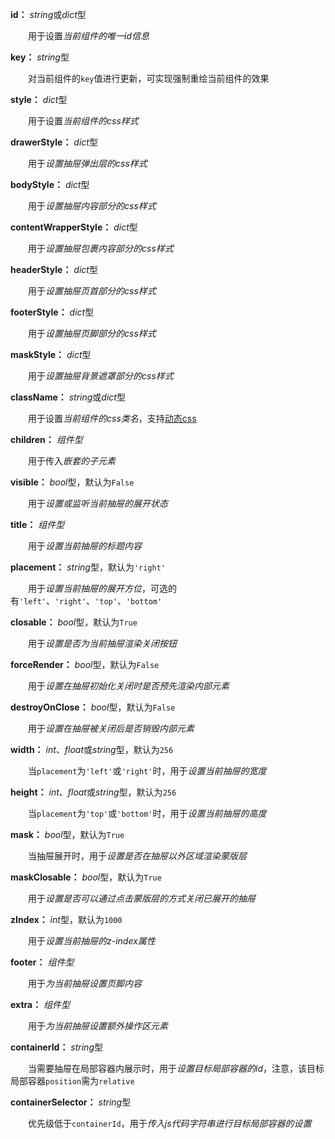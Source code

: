 **id：** *string*或*dict*型

　　用于设置*当前组件的唯一id信息*

**key：** *string*型

　　对当前组件的`key`值进行更新，可实现强制重绘当前组件的效果

**style：** *dict*型

　　用于设置*当前组件的css样式*

**drawerStyle：** *dict*型

　　用于*设置抽屉弹出层的css样式*

**bodyStyle：** *dict*型

　　用于*设置抽屉内容部分的css样式*

**contentWrapperStyle：** *dict*型

　　用于*设置抽屉包裹内容部分的css样式*

**headerStyle：** *dict*型

　　用于*设置抽屉页首部分的css样式*

**footerStyle：** *dict*型

　　用于*设置抽屉页脚部分的css样式*

**maskStyle：** *dict*型

　　用于*设置抽屉背景遮罩部分的css样式*

**className：** *string*或*dict*型

　　用于设置*当前组件的css类名*，支持[动态css](/advanced-classname)

**children：** *组件型*

　　用于传入*嵌套的子元素*

**visible：** *bool*型，默认为`False`

　　用于*设置或监听当前抽屉的展开状态*

**title：** *组件型*

　　用于*设置当前抽屉的标题内容*

**placement：** *string*型，默认为`'right'`

　　用于*设置当前抽屉的展开方位*，可选的有`'left'`、`'right'`、`'top'`、`'bottom'`

**closable：** *bool*型，默认为`True`

　　用于*设置是否为当前抽屉渲染关闭按钮*

**forceRender：** *bool*型，默认为`False`

　　用于*设置在抽屉初始化关闭时是否预先渲染内部元素*

**destroyOnClose：** *bool*型，默认为`False`

　　用于*设置在抽屉被关闭后是否销毁内部元素*

**width：** *int*、*float*或*string*型，默认为`256`

　　当`placement`为`'left'`或`'right'`时，用于*设置当前抽屉的宽度*

**height：** *int*、*float*或*string*型，默认为`256`

　　当`placement`为`'top'`或`'bottom'`时，用于*设置当前抽屉的高度*

**mask：** *bool*型，默认为`True`

　　当抽屉展开时，用于*设置是否在抽屉以外区域渲染蒙版层*

**maskClosable：** *bool*型，默认为`True`

　　用于*设置是否可以通过点击蒙版层的方式关闭已展开的抽屉*

**zIndex：** *int*型，默认为`1000`

　　用于*设置当前抽屉的z-index属性*

**footer：** *组件型*

　　用于*为当前抽屉设置页脚内容*

**extra：** *组件型*

　　用于*为当前抽屉设置额外操作区元素*

**containerId：** *string*型

　　当需要抽屉在局部容器内展示时，用于*设置目标局部容器的id*，注意，该目标局部容器`position`需为`relative`

**containerSelector：** *string*型

　　优先级低于`containerId`，用于*传入js代码字符串进行目标局部容器的设置*
